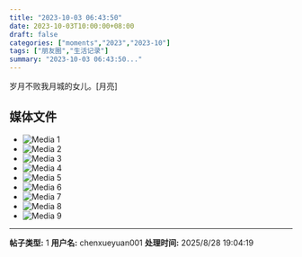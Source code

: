 ```yaml
---
title: "2023-10-03 06:43:50"
date: 2023-10-03T10:00:00+08:00
draft: false
categories: ["moments","2023","2023-10"]
tags: ["朋友圈","生活记录"]
summary: "2023-10-03 06:43:50..."
---
```


岁月不败我月城的女儿。[月亮]

## 媒体文件

- ![Media 1](/Moments/photos/2023-10-03/202310030643500.jpg)
- ![Media 2](/Moments/photos/2023-10-03/202310030643501.jpg)
- ![Media 3](/Moments/photos/2023-10-03/202310030643502.jpg)
- ![Media 4](/Moments/photos/2023-10-03/202310030643503.jpg)
- ![Media 5](/Moments/photos/2023-10-03/202310030643504.jpg)
- ![Media 6](/Moments/photos/2023-10-03/202310030643505.jpg)
- ![Media 7](/Moments/photos/2023-10-03/202310030643506.jpg)
- ![Media 8](/Moments/photos/2023-10-03/202310030643507.jpg)
- ![Media 9](/Moments/photos/2023-10-03/202310030643508.jpg)

---

**帖子类型:** 1
**用户名:** chenxueyuan001
**处理时间:** 2025/8/28 19:04:19